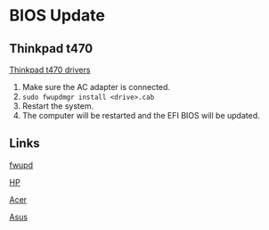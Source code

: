 # BIOS Update

## Thinkpad t470
[Thinkpad t470 drivers](https://pcsupport.lenovo.com/us/en/products/laptops-and-netbooks/thinkpad-t-series-laptops/thinkpad-t470/downloads/driver-list)
1. Make sure the AC adapter is connected.
1. `sudo fwupdmgr install <drive>.cab`
1. Restart the system.
1. The computer will be restarted and the EFI BIOS will be updated.


## Links
[fwupd](https://fwupd.org/)

[HP](https://support.hp.com/us-en/drivers/laptops)

[Acer](https://www.acer.com/us-en/support/drivers-and-manuals)

[Asus](https://www.asus.com/support/download-center)